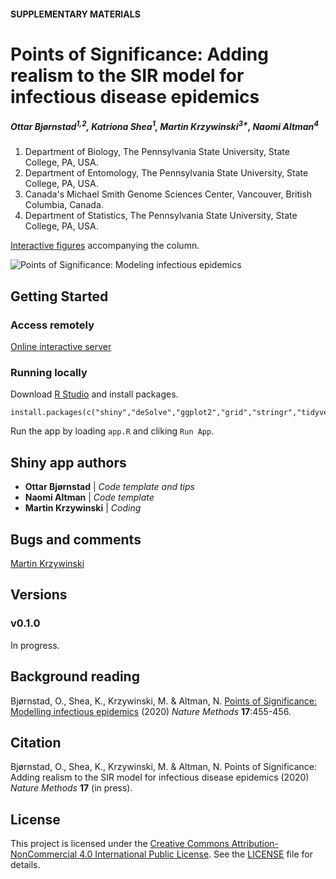 #### SUPPLEMENTARY MATERIALS

# Points of Significance: Adding realism to the SIR model for infectious disease epidemics

##### Ottar Bjørnstad<sup>1,2</sup>, Katriona Shea<sup>1</sup>, Martin Krzywinski<sup>3*</sup>, Naomi Altman<sup>4</sup>

1. Department of Biology, The Pennsylvania State University, State College, PA, USA.
2. Department of Entomology, The Pennsylvania State University, State College, PA, USA.
3. Canada's Michael Smith Genome Sciences Center, Vancouver, British Columbia, Canada.
4. Department of Statistics, The Pennsylvania State University, State College, PA, USA.

[Interactive figures](https://shiny.bcgsc.ca/posepi2/) accompanying the column.

![Points of Significance: Modeling infectious epidemics](https://raw.githubusercontent.com/martinkrz/posepi2/master/www/img/screenshot.png)

## Getting Started

### Access remotely

[Online interactive server](https://shiny.bcgsc.ca/posepi2/)

### Running locally

Download [R Studio](http://rstudio.com) and install packages.

```
install.packages(c("shiny","deSolve","ggplot2","grid","stringr","tidyverse"))
```

Run the app by loading `app.R` and cliking `Run App`.

## Shiny app authors

* **Ottar Bjørnstad** | *Code template and tips*
* **Naomi Altman** | *Code template*
* **Martin Krzywinski** | *Coding*

## Bugs and comments

[Martin Krzywinski](mailto:martink@bcgsc.ca)

## Versions

### v0.1.0

In progress.

## Background reading

Bjørnstad, O., Shea, K., Krzywinski, M. & Altman, N. [Points of Significance: Modelling infectious epidemics](https://www.nature.com/articles/s41592-020-0822-z) (2020) *Nature Methods* **17**:455-456.

## Citation

Bjørnstad, O., Shea, K., Krzywinski, M. & Altman, N. Points of Significance: Adding realism to the SIR model for infectious disease epidemics (2020) *Nature Methods* **17** (in press).

## License

This project is licensed under the [Creative Commons Attribution-NonCommercial 4.0 International Public License](https://creativecommons.org/licenses/by-nc/4.0/). See the [LICENSE](LICENSE) file for details.

